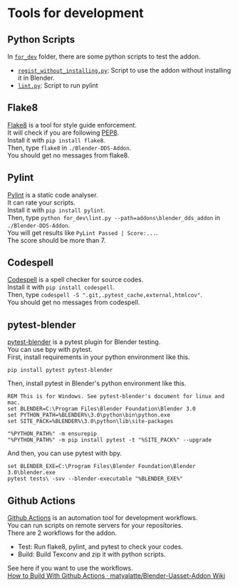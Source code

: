 # Tools for development

## Python Scripts

In [`for_dev`](../for_dev) folder, there are some python scripts to test the addon.  

- [`regist_without_installing.py`](../for_dev/regist_without_installing.py): Script to use the addon without installing it in Blender.
- [`lint.py`](../for_dev/lint.py): Script to run pylint

## Flake8

[Flake8](https://flake8.pycqa.org/en/latest/) is a tool for style guide enforcement.  
It will check if you are following [PEP8](https://peps.python.org/pep-0008/).  
Install it with `pip install flake8`.  
Then, type `flake8` in `./Blender-DDS-Addon`.  
You should get no messages from flake8.  

## Pylint

[Pylint](https://pylint.pycqa.org/en/latest/) is a static code analyser.  
It can rate your scripts.  
Install it with `pip install pylint`.  
Then, type `python for_dev\lint.py --path=addons\blender_dds_addon` in `./Blender-DDS-Addon`.  
You will get results like `PyLint Passed | Score:...`.  
The score should be more than 7.  

## Codespell

[Codespell](https://github.com/codespell-project/codespell) is a spell checker for source codes.  
Install it with `pip install codespell`.  
Then, type `codespell -S ".git,.pytest_cache,external,htmlcov"`.  
You should get no messages from codespell.  

## pytest-blender

[pytest-blender](https://github.com/mondeja/pytest-blender) is a pytest plugin for Blender testing.  
You can use bpy with pytest.  
First, install requirements in your python environment like this.  

```
pip install pytest pytest-blender
```

Then, install pytest in Blender's python environment like this.  

```
REM This is for Windows. See pytest-blender's document for linux and mac.
set BLENDER=C:\Program Files\Blender Foundation\Blender 3.0
set PYTHON_PATH=%BLENDER%\3.0\python\bin\python.exe
set SITE_PACK=%BLENDER%\3.0\python\lib\site-packages

"%PYTHON_PATH%" -m ensurepip
"%PYTHON_PATH%" -m pip install pytest -t "%SITE_PACK%" --upgrade
```

And then, you can use pytest with bpy.  

```
set BLENDER_EXE=C:\Program Files\Blender Foundation\Blender 3.0\blender.exe
pytest tests\ -svv --blender-executable "%BLENDER_EXE%"
```

## Github Actions

[Github Actions](https://docs.github.com/en/actions) is an automation tool for development workflows.  
You can run scripts on remote servers for your repositories.  
There are 2 workflows for the addon.  

- Test: Run flake8, pylint, and pytest to check your codes.
- Build: Build Texconv and zip it with python scripts.

See here if you want to use the workflows.  
[How to Build With Github Actions · matyalatte/Blender-Uasset-Addon Wiki](https://github.com/matyalatte/Blender-Uasset-Addon/wiki/How-to-Build-with-Github-Actions)  
